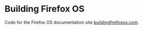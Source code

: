 Building Firefox OS
===================

Code for the Firefox OS documentation site [buildingfirefoxos.com](http://buildingfirefoxos.com/).